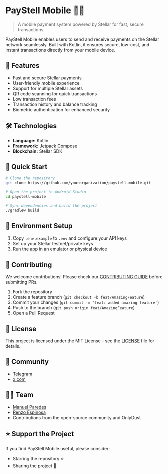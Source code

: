 # PayStell Mobile 📱💫  

> A mobile payment system powered by Stellar for fast, secure transactions.  

PayStell Mobile enables users to send and receive payments on the Stellar network seamlessly. Built with Kotlin, it ensures secure, low-cost, and instant transactions directly from your mobile device.  

## 🚀 Features  

- Fast and secure Stellar payments  
- User-friendly mobile experience  
- Support for multiple Stellar assets  
- QR code scanning for quick transactions  
- Low transaction fees  
- Transaction history and balance tracking  
- Biometric authentication for enhanced security  

## 🛠️ Technologies  

- **Language:** Kotlin  
- **Framework:** Jetpack Compose  
- **Blockchain:** Stellar SDK  

## 🏁 Quick Start  

```bash
# Clone the repository
git clone https://github.com/yourorganization/paystell-mobile.git

# Open the project in Android Studio
cd paystell-mobile

# Sync dependencies and build the project
./gradlew build
```

## 📲 Environment Setup  

1. Copy `.env.example` to `.env` and configure your API keys  
2. Set up your Stellar testnet/private keys  
3. Run the app in an emulator or physical device  

## 🤝 Contributing  

We welcome contributions! Please check our [CONTRIBUTING GUIDE](https://github.com/PayStell/paystell-mobile/blob/main/CONTRIBUTORS_GUIDE.md) before submitting PRs.  

1. Fork the repository  
2. Create a feature branch (`git checkout -b feat/AmazingFeature`)  
3. Commit your changes (`git commit -m 'feat: added amazing feature'`)  
4. Push to the branch (`git push origin feat/AmazingFeature`)  
5. Open a Pull Request  

## 📄 License  

This project is licensed under the MIT License - see the [LICENSE](LICENSE) file for details.  

## 💬 Community  

- [Telegram](https://t.me/paystelldev)  
- [x.com](https://x.com/paystell)  

## 🧑‍💻 Team  

- [Manuel Paredes](https://github.com/MPSxDev)  
- [Renzo Espinosa](https://github.com/respp)  
- Contributions from the open-source community and OnlyDust  

## ⭐ Support the Project  

If you find PayStell Mobile useful, please consider:  
- Starring the repository ⭐  
- Sharing the project 🚀  

